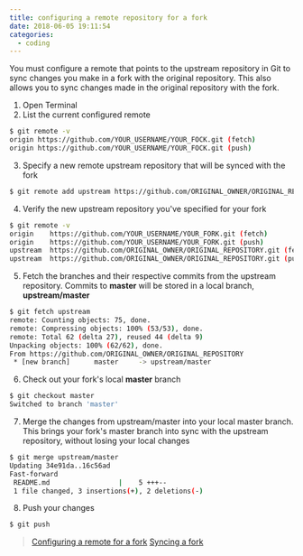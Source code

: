 ```yaml
---
title: configuring a remote repository for a fork
date: 2018-06-05 19:11:54
categories:
  - coding
---
```


You must configure a remote that points to the upstream repository in Git to sync changes 
you make in a fork with the original repository. This also allows you to sync changes made 
in the original repository with the fork.

1. Open Terminal
2. List the current configured remote 
```bash
$ git remote -v
origin https://github.com/YOUR_USERNAME/YOUR_FOCK.git (fetch)
origin https://github.com/YOUR_USERNAME/YOUR_FOCK.git (push)
```
3. Specify a new remote upstream repository that will be synced with the fork
```bash
$ git remote add upstream https://github.com/ORIGINAL_OWNER/ORIGINAL_REPOSITORY.git
```

4. Verify the new upstream repository you've specified for your fork
```bash
$ git remote -v
origin    https://github.com/YOUR_USERNAME/YOUR_FORK.git (fetch)
origin    https://github.com/YOUR_USERNAME/YOUR_FORK.git (push)
upstream  https://github.com/ORIGINAL_OWNER/ORIGINAL_REPOSITORY.git (fetch)
upstream  https://github.com/ORIGINAL_OWNER/ORIGINAL_REPOSITORY.git (push)
```
5. Fetch the branches and their respective commits from the upstream repository. Commits to **master** will be stored in a local branch, **upstream/master**
```bash
$ git fetch upstream
remote: Counting objects: 75, done.
remote: Compressing objects: 100% (53/53), done.
remote: Total 62 (delta 27), reused 44 (delta 9)
Unpacking objects: 100% (62/62), done.
From https://github.com/ORIGINAL_OWNER/ORIGINAL_REPOSITORY
 * [new branch]      master     -> upstream/master
```

6. Check out your fork's local **master** branch
```bash
$ git checkout master
Switched to branch 'master'
```
7. Merge the changes from upstream/master into your local master branch. This brings your fork's master branch into sync with the upstream repository, without losing your local changes
```bash
$ git merge upstream/master
Updating 34e91da..16c56ad
Fast-forward
 README.md                 |    5 +++--
 1 file changed, 3 insertions(+), 2 deletions(-)
```

8. Push your changes
```bash
$ git push
```
> [Configuring a remote for a fork](https://help.github.com/articles/configuring-a-remote-for-a-fork/)
> [Syncing a fork](https://help.github.com/articles/syncing-a-fork/)
